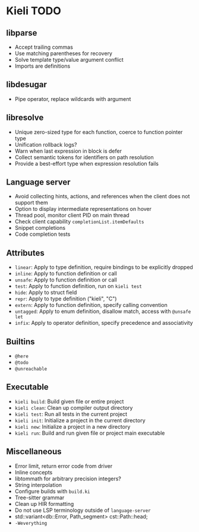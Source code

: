 # Kieli TODO

## libparse
- Accept trailing commas
- Use matching parentheses for recovery
- Solve template type/value argument conflict
- Imports are definitions

## libdesugar
- Pipe operator, replace wildcards with argument

## libresolve
- Unique zero-sized type for each function, coerce to function pointer type
- Unification rollback logs?
- Warn when last expression in block is defer
- Collect semantic tokens for identifiers on path resolution
- Provide a best-effort type when expression resolution fails

## Language server
- Avoid collecting hints, actions, and references when the client does not support them
- Option to display intermediate representations on hover
- Thread pool, monitor client PID on main thread
- Check client capability `completionList.itemDefaults`
- Snippet completions
- Code completion tests

## Attributes
- `linear`: Apply to type definition, require bindings to be explicitly dropped
- `inline`: Apply to function definition or call
- `unsafe`: Apply to function definition or call
- `test`: Apply to function definition, run on `kieli test`
- `hide`: Apply to struct field
- `repr`: Apply to type definition ("kieli", "C")
- `extern`: Apply to function definition, specify calling convention
- `untagged`: Apply to enum definition, disallow match, access with `@unsafe let`
- `infix`: Apply to operator definition, specify precedence and associativity

## Builtins
- `@here`
- `@todo`
- `@unreachable`

## Executable
- `kieli build`: Build given file or entire project
- `kieli clean`: Clean up compiler output directory
- `kieli test`: Run all tests in the current project
- `kieli init`: Initialize a project in the current directory
- `kieli new`: Initialize a project in a new directory
- `kieli run`: Build and run given file or project main executable

## Miscellaneous
- Error limit, return error code from driver
- Inline concepts
- libtommath for arbitrary precision integers?
- String interpolation
- Configure builds with `build.ki`
- Tree-sitter grammar
- Clean up HIR formatting
- Do not use LSP terminology outside of `language-server`
- std::variant<db::Error, Path_segment> cst::Path::head;
- `-Weverything`
